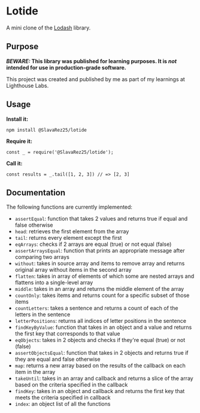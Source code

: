 # Lotide

A mini clone of the [Lodash](https://lodash.com) library.

## Purpose

**_BEWARE:_ This library was published for learning purposes. It is _not_ intended for use in production-grade software.**

This project was created and published by me as part of my learnings at Lighthouse Labs. 

## Usage

**Install it:**

`npm install @SlavaRez25/lotide`

**Require it:**

`const _ = require('@SlavaRez25/lotide');`

**Call it:**

`const results = _.tail([1, 2, 3]) // => [2, 3]`

## Documentation

The following functions are currently implemented:

* `assertEqual`: function that takes 2 values and returns true if equal and false otherwise
* `head`: retrieves the first element from the array
* `tail`: returns every element except the first
* `eqArrays`: checks if 2 arrays are equal (true) or not equal (false)
* `assertArraysEqual`: function that prints an appropriate message after comparing two arrays
* `without`: takes in source array and items to remove array and returns original array without items in the second array
* `flatten`: takes in array of elements of which some are nested arrays and flattens into a single-level array
* `middle`: takes in an array and returns the middle element of the array
* `countOnly`: takes items and returns count for a specific subset of those items
* `countLetters`: takes a sentence and returns a count of each of the letters in the sentence
* `letterPositions`: returns all indices of letter positions in the sentence
* `findKeyByValue`: function that takes in an object and a value and returns the first key that corresponds to that value
* `eqObjects`: takes in 2 objects and checks if they're equal (true) or not (false)
* `assertObjectsEqual`: function that takes in 2 objects and returns true if they are equal and false otherwise
* `map`: returns a new array based on the results of the callback on each item in the array
* `takeUntil`: takes in an array and callback and returns a slice of the array based on the criteria specified in the callback
* `findKey`: takes in an object and callback and returns the first key that meets the criteria specified in callback
* `index`: an object list of all the functions
